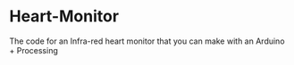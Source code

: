 # Heart-Monitor
The code for an Infra-red heart monitor that you can make with an Arduino + Processing

